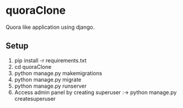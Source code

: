 
# quoraClone
Quora like application using django.

## Setup
1. pip install -r requirements.txt
2. cd quoraClone
3. python manage.py makemigrations
4. python manage.py migrate
5. python manage.py runserver
6. Access admin panel by creating superuser :->  python manage.py createsuperuser

